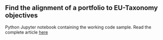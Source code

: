 ## Find the alignment of a portfolio to EU-Taxonomy objectives

Python Jupyter notebook containing the working code sample. Read the complete article [here](https://developers.refinitiv.com/en/article-catalog/article/find-the-alignment-of-a-portfolio-to-eu-taxonomy-objectives)